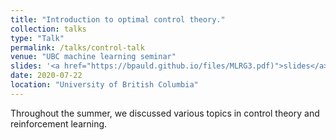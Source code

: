 ```yaml
---
title: "Introduction to optimal control theory."
collection: talks
type: "Talk"
permalink: /talks/control-talk
venue: "UBC machine learning seminar"
slides: '<a href="https://bpauld.github.io/files/MLRG3.pdf)">slides</a>'
date: 2020-07-22
location: "University of British Columbia"
---
```


Throughout the summer, we discussed various topics in control theory and reinforcement learning.

